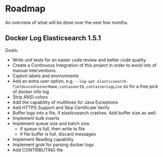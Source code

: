 # Roadmap

An overview of what will be done over the next few months.

## Docker Log Elasticsearch 1.5.1

Goals:

 * Write unit tests for an easier code review and better code quality.
 * Create a Continuous Integration of this project in order to avoid lots of manual interventions.
 * Captch labels and environments
 * Add an extra user option, e.g. `--log-opt elasticsearch-fields=containerName,containerID,containerLogLine` so for a free pick of docker info log
 * Strip ANSI colors
 * Add the capability of multilines for Java Exceptions
 * Add HTTPS Support and Skip Certificate Verify
 * Buffer logs into a file, if elasticsearch crashes. Add buffer size as well.
 * Implement bulk inserts
 * Implement queue size and batch size.
    * if queue is full, then write to file
    * if file buffer is full, discard messages
 * Implement Readlog capability
*  Implement grok for parsing docker logs
 * Add CONTRIBUTING file
